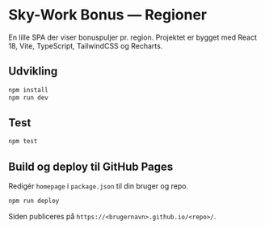 # Sky-Work Bonus — Regioner

En lille SPA der viser bonuspuljer pr. region. Projektet er bygget med React 18, Vite, TypeScript, TailwindCSS og Recharts.

## Udvikling

```bash
npm install
npm run dev
```

## Test

```bash
npm test
```

## Build og deploy til GitHub Pages

Redigér `homepage` i `package.json` til din bruger og repo.

```bash
npm run deploy
```

Siden publiceres på `https://<brugernavn>.github.io/<repo>/`.
